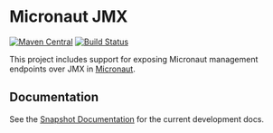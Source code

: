 # Micronaut JMX

[![Maven Central](https://img.shields.io/maven-central/v/io.micronaut.configuration/micronaut-jmx.svg?label=Maven%20Central)](https://search.maven.org/search?q=g:%22io.micronaut.configuration%22%20AND%20a:%22micronaut-jmx%22)
[![Build Status](https://travis-ci.org/micronaut-projects/micronaut-jmx.svg?branch=master)](https://travis-ci.org/micronaut-projects/micronaut-jmx)


This project includes support for exposing Micronaut management endpoints over JMX in [Micronaut](http://micronaut.io).

## Documentation

See the [Snapshot Documentation](https://micronaut-projects.github.io/micronaut-jmx/snapshot/guide) for the current development docs.
